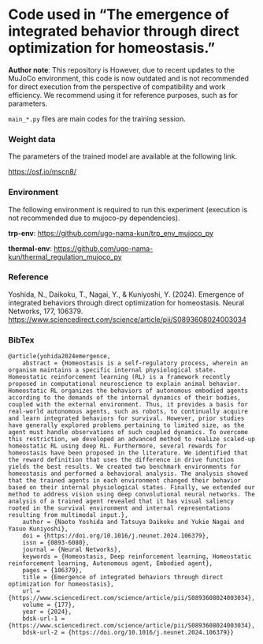 # Code used in “The emergence of integrated behavior through direct optimization for homeostasis.”

**Author note**: This repository is
However, due to recent updates to the MuJoCo environment, this code is now outdated and is not recommended for direct execution from the perspective of compatibility and work efficiency. We recommend using it for reference purposes, such as for parameters.

`main_*.py` files are main codes for the training session.

### Weight data
The parameters of the trained model are available at the following link.

https://osf.io/mscn8/

### Environment

The following environment is required to run this experiment (execution is not recommended due to mujoco-py dependencies).

**trp-env**: https://github.com/ugo-nama-kun/trp_env_mujoco_py

**thermal-env**:  https://github.com/ugo-nama-kun/thermal_regulation_mujoco_py

### Reference
Yoshida, N., Daikoku, T., Nagai, Y., & Kuniyoshi, Y. (2024). Emergence of integrated behaviors through direct optimization for homeostasis. Neural Networks, 177, 106379.
https://www.sciencedirect.com/science/article/pii/S0893608024003034


### BibTex
```text
@article{yohida2024emergence,
	abstract = {Homeostasis is a self-regulatory process, wherein an organism maintains a specific internal physiological state. Homeostatic reinforcement learning (RL) is a framework recently proposed in computational neuroscience to explain animal behavior. Homeostatic RL organizes the behaviors of autonomous embodied agents according to the demands of the internal dynamics of their bodies, coupled with the external environment. Thus, it provides a basis for real-world autonomous agents, such as robots, to continually acquire and learn integrated behaviors for survival. However, prior studies have generally explored problems pertaining to limited size, as the agent must handle observations of such coupled dynamics. To overcome this restriction, we developed an advanced method to realize scaled-up homeostatic RL using deep RL. Furthermore, several rewards for homeostasis have been proposed in the literature. We identified that the reward definition that uses the difference in drive function yields the best results. We created two benchmark environments for homeostasis and performed a behavioral analysis. The analysis showed that the trained agents in each environment changed their behavior based on their internal physiological states. Finally, we extended our method to address vision using deep convolutional neural networks. The analysis of a trained agent revealed that it has visual saliency rooted in the survival environment and internal representations resulting from multimodal input.},
	author = {Naoto Yoshida and Tatsuya Daikoku and Yukie Nagai and Yasuo Kuniyoshi},
	doi = {https://doi.org/10.1016/j.neunet.2024.106379},
	issn = {0893-6080},
	journal = {Neural Networks},
	keywords = {Homeostasis, Deep reinforcement learning, Homeostatic reinforcement learning, Autonomous agent, Embodied agent},
	pages = {106379},
	title = {Emergence of integrated behaviors through direct optimization for homeostasis},
	url = {https://www.sciencedirect.com/science/article/pii/S0893608024003034},
	volume = {177},
	year = {2024},
	bdsk-url-1 = {https://www.sciencedirect.com/science/article/pii/S0893608024003034},
	bdsk-url-2 = {https://doi.org/10.1016/j.neunet.2024.106379}}
```
